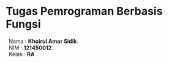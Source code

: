 # Tugas Pemrograman Berbasis Fungsi 
&nbsp; Nama : **Khoirul Amar Sidik**.\
&nbsp; NIM  : **121450012**.\
&nbsp; Kelas : **RA**
